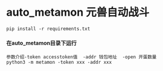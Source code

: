 # auto_metamon 元兽自动战斗

```angular2html
pip install -r requirements.txt
```

#### 在auto_metamon目录下运行
```
参数介绍-token accesstoken值  -addr 钱包地址  -open 开蛋数量
python3 -m metamon -token xxx -addr xxx
```


